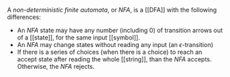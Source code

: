 A *non-deterministic finite automata*, or *NFA*, is a [[DFA]] with the following differences:
- An *NFA* state may have any number (including $0$) of transition arrows out of a [[state]], for the same input [[symbol]]. 
- An *NFA* may change states without reading any input (an $\epsilon$-transition)
- If there is a series of choices (when there is a choice) to reach an accept state after reading the whole [[string]], than the *NFA* accepts. Otherwise, the *NFA* rejects.

